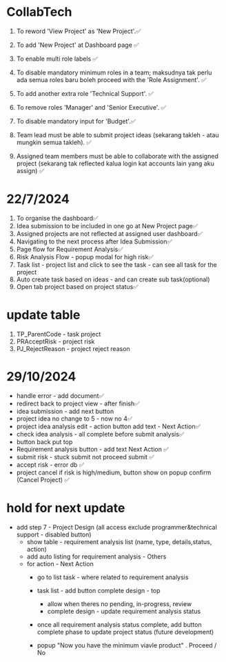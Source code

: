 # CollabTech
 
1. To reword 'View Project' as 'New Project'.✅

2. To add 'New Project' at Dashboard page ✅

3. To enable multi role labels ✅

4. To disable mandatory minimum roles in a team; maksudnya tak perlu ada semua roles baru boleh proceed with the 'Role Assignment'.  ✅

5. To add another extra role 'Technical Support'. ✅

6. To remove roles 'Manager' and 'Senior Executive'. ✅

7. To disable mandatory input for 'Budget'.✅

8. Team lead must be able to submit project ideas (sekarang takleh - atau mungkin semua takleh). ✅

9. Assigned team members must be able to collaborate with the assigned project (sekarang tak reflected kalua login kat accounts lain yang aku assign) ✅


# 22/7/2024
1. To organise the dashboard✅
2. Idea submission to be included in one go at New Project page✅
3. Assigned projects are not reflected at assigned user dashboard✅
4. Navigating to the next process after Idea Submission✅
5. Page flow for Requirement Analysis✅
6. Risk Analysis Flow - popup modal for high risk✅
7. Task list - project list and click to see the task - can see all task for the project
7. Auto create task based on ideas - and can create sub task(optional)
8. Open tab project based on project status✅


# update table
1. TP_ParentCode - task project
2. PRAcceptRisk - project risk
2. PJ_RejectReason - project reject reason

# 29/10/2024

- handle error - add document✅
- redirect back to project view - after finish✅
- idea submission - add next button
- project idea no change to 5 - now no 4✅
- project idea analysis edit - action button add text - Next Action✅
- check idea analysis - all complete before submit analysis✅
- button back put top
- Requirement analysis button - add text Next Action ✅
- submit risk - stuck submit not proceed submit ✅
- accept risk - error db ✅
- project cancel if risk is high/medium, button show on popup confirm (Cancel Project) ✅


# hold for next update
- add step 7 - Project Design (all access exclude programmer&technical support - disabled button)
    - show table - requirement analysis list (name, type, details,status, action)
    - add auto listing for requirement analysis - Others
   - for action - Next Action
        - go to list task - where related to requirement analysis
        - task list - add button complete design - top
            - allow when theres no pending, in-progress, review
            - complete design - update requirement analysis status

     - once all requirement analysis status complete, add button complete phase to update project status (future development)
     - popup "Now you have the minimum viavle product" . Proceed / No
